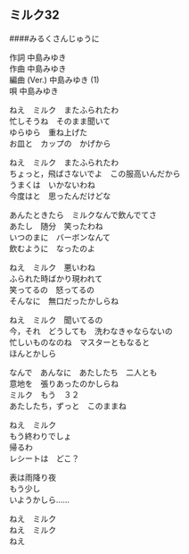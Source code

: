 ## ミルク32
####みるくさんじゅうに

作詞         中島みゆき  
作曲         中島みゆき  
編曲 (Ver.)  中島みゆき (1)  
唄           中島みゆき  




ねえ　ミルク　またふられたわ  
忙しそうね　そのまま聞いて  
ゆらゆら　重ね上げた  
お皿と　カップの　かげから  
  
ねえ　ミルク　またふられたわ  
ちょっと，飛ばさないでよ　この服高いんだから  
うまくは　いかないわね  
今度はと　思ったんだけどな  
  
あんたときたら　ミルクなんで飲んでてさ  
あたし　随分　笑ったわね  
いつのまに　バーボンなんて  
飲むように　なったのよ  
  
  
ねえ　ミルク　悪いわね  
ふられた時ばかり現われて  
笑ってるの　怒ってるの  
そんなに　無口だったかしらね  
  
ねえ　ミルク　聞いてるの  
今，それ　どうしても　洗わなきゃならないの  
忙しいものなのね　マスターともなると  
ほんとかしら  
  
なんで　あんなに　あたしたち　二人とも  
意地を　張りあったのかしらね  
ミルク　もう　３２  
あたしたち，ずっと　このままね  
  
  
ねえ　ミルク  
もう終わりでしょ  
帰るわ  
レシートは　どこ？  
  
表は雨降り夜  
もう少し  
いようかしら……  
  
ねえ　ミルク  
ねえ　ミルク  
ねえ  
